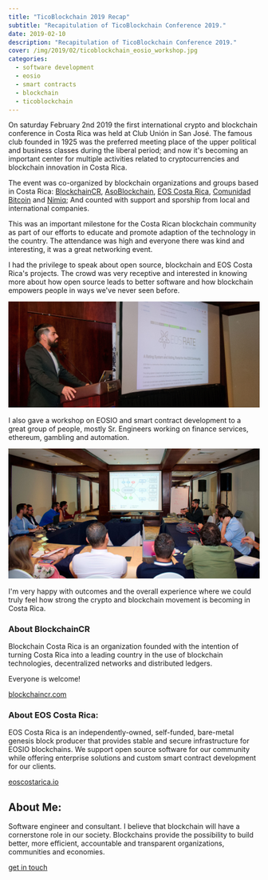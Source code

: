 ```yaml
---
title: "TicoBlockchain 2019 Recap"
subtitle: "Recapitulation of TicoBlockchain Conference 2019."
date: 2019-02-10
description: "Recapitulation of TicoBlockchain Conference 2019."
cover: /img/2019/02/ticoblockchain_eosio_workshop.jpg
categories:
  - software development
  - eosio
  - smart contracts
  - blockchain
  - ticoblockchain
---
```


On saturday February 2nd 2019 the first international crypto and blockchain conference in Costa Rica was held at Club Unión in San José. The famous club founded in 1925 was the preferred meeting place of the upper political and business classes during the liberal period; and now it's becoming an important center for multiple activities related to cryptocurrencies and blockchain innovation in Costa Rica. 

The event was co-organized by blockchain organizations and groups based in Costa Rica: [BlockchainCR](https://blockchaincr.com), [AsoBlockchain](https://asoblockchain.org), [EOS Costa Rica](https://eoscostarica.io), [Comunidad Bitcoin](https://www.meetup.com/Comunidad-Bitcoin/) and [Nimiq](https://nimiq.com); And counted with support and sporship from local and international companies.

This was an important milestone for the Costa Rican blockchain community as part of our efforts to educate and promote adaption of the technology in the country. The attendance was high and everyone there was kind and interesting, it was a great networking event.

I had the privilege to speak about open source, blockchain and EOS Costa Rica's projects. The crowd was very receptive and interested in knowing more about how open source leads to better software and how blockchain empowers people in ways we've never seen before.

![](/img/2019/02/ticoblockchain_open_source_talk.jpg)

I also gave a workshop on EOSIO and smart contract development to a great group of people, mostly Sr. Engineers working on finance services, ethereum, gambling and automation.

![](/img/2019/02/ticoblockchain_eosio_workshop.jpg)

I'm very happy with outcomes and the overall experience where we could truly feel how strong the crypto and blockchain movement is becoming in Costa Rica. 

### About BlockchainCR
Blockchain Costa Rica is an organization founded with the intention of turning Costa Rica into a leading country in the use of blockchain technologies, decentralized networks and distributed ledgers. 

Everyone is welcome!

[blockchaincr.com](https://blockchaincr.com)

### About EOS Costa Rica:

EOS Costa Rica is an independently-owned, self-funded, bare-metal genesis block producer that provides stable and secure infrastructure for EOSIO blockchains. We support open source software for our community while offering enterprise solutions and custom smart contract development for our clients.

[eoscostarica.io](https://eoscostarica.io)

## About Me:

Software engineer and consultant. I believe that blockchain will have a cornerstone role in our society. Blockchains provide the possibility to build better, more efficient, accountable and transparent organizations, communities and economies.

[get in touch](https://gaboesquivel.com/contact)

